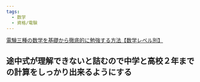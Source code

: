 ```yaml
---
tags:
  - 数学
  - 資格/電験
---
```

[電験三種の数学を基礎から徹底的に勉強する方法【数学レベル別】](https://botti-neet-sikaku.com/archives/2726)

## 途中式が理解できないと詰むので中学と高校２年までの計算をしっかり出来るようにする
